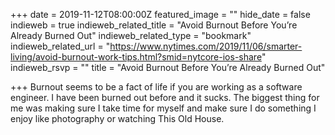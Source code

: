 +++
date = 2019-11-12T08:00:00Z
featured_image = ""
hide_date = false
indieweb = true
indieweb_related_title = "Avoid Burnout Before You’re Already Burned Out"
indieweb_related_type = "bookmark"
indieweb_related_url = "https://www.nytimes.com/2019/11/06/smarter-living/avoid-burnout-work-tips.html?smid=nytcore-ios-share"
indieweb_rsvp = ""
title = "Avoid Burnout Before You’re Already Burned Out"

+++
Burnout seems to be a fact of life if you are working as a software engineer. I have been burned out before and it sucks. The biggest thing for me was making sure I take time for myself and make sure I do something I enjoy like photography or watching This Old House.